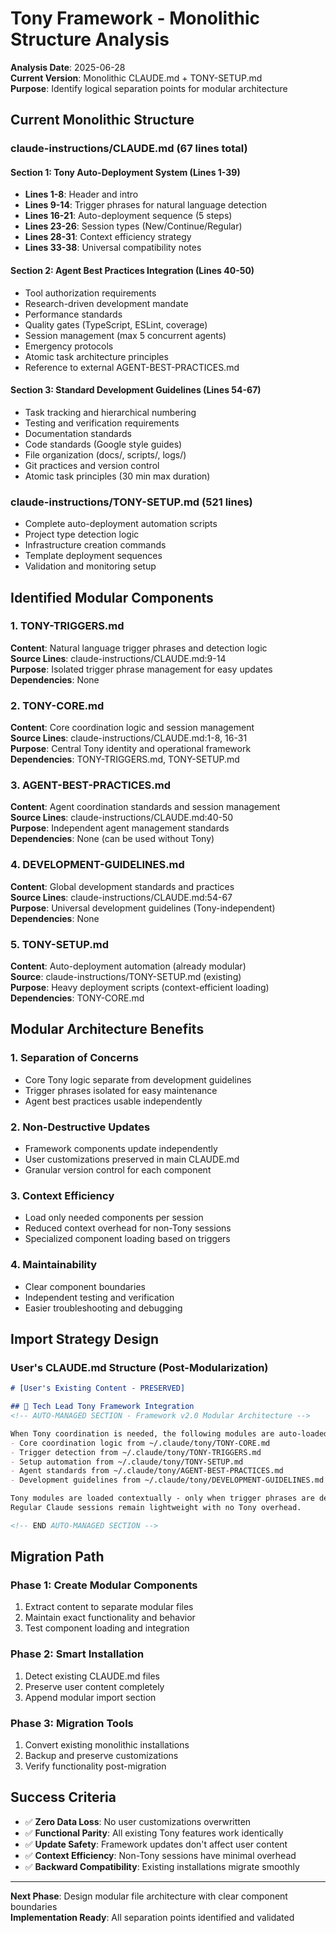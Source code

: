 # Tony Framework - Monolithic Structure Analysis

**Analysis Date**: 2025-06-28  
**Current Version**: Monolithic CLAUDE.md + TONY-SETUP.md  
**Purpose**: Identify logical separation points for modular architecture  

## Current Monolithic Structure

### claude-instructions/CLAUDE.md (67 lines total)

#### Section 1: Tony Auto-Deployment System (Lines 1-39)
- **Lines 1-8**: Header and intro
- **Lines 9-14**: Trigger phrases for natural language detection
- **Lines 16-21**: Auto-deployment sequence (5 steps)
- **Lines 23-26**: Session types (New/Continue/Regular)
- **Lines 28-31**: Context efficiency strategy
- **Lines 33-38**: Universal compatibility notes

#### Section 2: Agent Best Practices Integration (Lines 40-50)
- Tool authorization requirements
- Research-driven development mandate
- Performance standards
- Quality gates (TypeScript, ESLint, coverage)
- Session management (max 5 concurrent agents)
- Emergency protocols
- Atomic task architecture principles
- Reference to external AGENT-BEST-PRACTICES.md

#### Section 3: Standard Development Guidelines (Lines 54-67)
- Task tracking and hierarchical numbering
- Testing and verification requirements
- Documentation standards
- Code standards (Google style guides)
- File organization (docs/, scripts/, logs/)
- Git practices and version control
- Atomic task principles (30 min max duration)

### claude-instructions/TONY-SETUP.md (521 lines)
- Complete auto-deployment automation scripts
- Project type detection logic
- Infrastructure creation commands
- Template deployment sequences
- Validation and monitoring setup

## Identified Modular Components

### 1. TONY-TRIGGERS.md
**Content**: Natural language trigger phrases and detection logic  
**Source Lines**: claude-instructions/CLAUDE.md:9-14  
**Purpose**: Isolated trigger phrase management for easy updates  
**Dependencies**: None  

### 2. TONY-CORE.md  
**Content**: Core coordination logic and session management  
**Source Lines**: claude-instructions/CLAUDE.md:1-8, 16-31  
**Purpose**: Central Tony identity and operational framework  
**Dependencies**: TONY-TRIGGERS.md, TONY-SETUP.md  

### 3. AGENT-BEST-PRACTICES.md
**Content**: Agent coordination standards and session management  
**Source Lines**: claude-instructions/CLAUDE.md:40-50  
**Purpose**: Independent agent management standards  
**Dependencies**: None (can be used without Tony)  

### 4. DEVELOPMENT-GUIDELINES.md
**Content**: Global development standards and practices  
**Source Lines**: claude-instructions/CLAUDE.md:54-67  
**Purpose**: Universal development guidelines (Tony-independent)  
**Dependencies**: None  

### 5. TONY-SETUP.md
**Content**: Auto-deployment automation (already modular)  
**Source**: claude-instructions/TONY-SETUP.md (existing)  
**Purpose**: Heavy deployment scripts (context-efficient loading)  
**Dependencies**: TONY-CORE.md  

## Modular Architecture Benefits

### 1. **Separation of Concerns**
- Core Tony logic separate from development guidelines
- Trigger phrases isolated for easy maintenance
- Agent best practices usable independently

### 2. **Non-Destructive Updates**
- Framework components update independently
- User customizations preserved in main CLAUDE.md
- Granular version control for each component

### 3. **Context Efficiency**
- Load only needed components per session
- Reduced context overhead for non-Tony sessions
- Specialized component loading based on triggers

### 4. **Maintainability**
- Clear component boundaries
- Independent testing and verification
- Easier troubleshooting and debugging

## Import Strategy Design

### User's CLAUDE.md Structure (Post-Modularization)
```markdown
# [User's Existing Content - PRESERVED]

## 🤖 Tech Lead Tony Framework Integration
<!-- AUTO-MANAGED SECTION - Framework v2.0 Modular Architecture -->

When Tony coordination is needed, the following modules are auto-loaded:
- Core coordination logic from ~/.claude/tony/TONY-CORE.md
- Trigger detection from ~/.claude/tony/TONY-TRIGGERS.md  
- Setup automation from ~/.claude/tony/TONY-SETUP.md
- Agent standards from ~/.claude/tony/AGENT-BEST-PRACTICES.md
- Development guidelines from ~/.claude/tony/DEVELOPMENT-GUIDELINES.md

Tony modules are loaded contextually - only when trigger phrases are detected.
Regular Claude sessions remain lightweight with no Tony overhead.

<!-- END AUTO-MANAGED SECTION -->
```

## Migration Path

### Phase 1: Create Modular Components
1. Extract content to separate modular files
2. Maintain exact functionality and behavior
3. Test component loading and integration

### Phase 2: Smart Installation  
1. Detect existing CLAUDE.md files
2. Preserve user content completely
3. Append modular import section

### Phase 3: Migration Tools
1. Convert existing monolithic installations
2. Backup and preserve customizations
3. Verify functionality post-migration

## Success Criteria

- ✅ **Zero Data Loss**: No user customizations overwritten
- ✅ **Functional Parity**: All existing Tony features work identically  
- ✅ **Update Safety**: Framework updates don't affect user content
- ✅ **Context Efficiency**: Non-Tony sessions have minimal overhead
- ✅ **Backward Compatibility**: Existing installations migrate smoothly

---

**Next Phase**: Design modular file architecture with clear component boundaries  
**Implementation Ready**: All separation points identified and validated